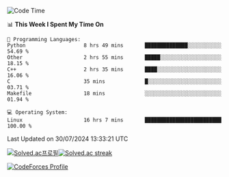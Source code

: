 
<!--START_SECTION:waka-->
![Code Time](http://img.shields.io/badge/Code%20Time-3%2C579%20hrs%2048%20mins-blue)

📊 **This Week I Spent My Time On** 

```text
💬 Programming Languages: 
Python                   8 hrs 49 mins       ██████████████░░░░░░░░░░░   54.69 % 
Other                    2 hrs 55 mins       █████░░░░░░░░░░░░░░░░░░░░   18.15 % 
C++                      2 hrs 35 mins       ████░░░░░░░░░░░░░░░░░░░░░   16.06 % 
C                        35 mins             █░░░░░░░░░░░░░░░░░░░░░░░░   03.71 % 
Makefile                 18 mins             ░░░░░░░░░░░░░░░░░░░░░░░░░   01.94 % 

💻 Operating System: 
Linux                    16 hrs 7 mins       █████████████████████████   100.00 % 
```


 Last Updated on 30/07/2024 13:33:21 UTC
<!--END_SECTION:waka-->


[![Solved.ac프로필](http://mazassumnida.wtf/api/generate_badge?boj=hckim96)](https://solved.ac/hckim96)[![Solved.ac streak](http://mazandi.herokuapp.com/api?handle=hckim96&theme=dark)](https://solved.ac/hckim96)


[![CodeForces Profile](https://cf.leed.at?id=hckim96)](https://codeforces.com/profile/hckim96)

